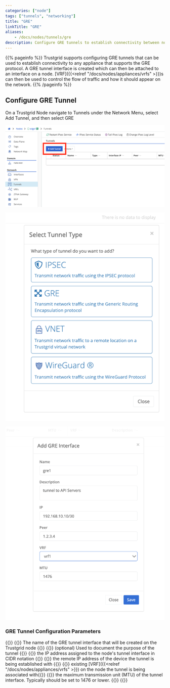 ```yaml
---
categories: ["node"]
tags: ["tunnels", "networking"]
title: "GRE"
linkTitle: "GRE"
aliases: 
    - /docs/nodes/tunnels/gre
description: Configure GRE tunnels to establish connectivity between nodes and external devices
---
```



{{% pageinfo %}}
Trustgrid supports configuring GRE tunnels that can be used to establish connectivity to any appliance that supports the GRE protocol.
A GRE tunnel interface is created which can then be attached to an interface on a node. [VRF]({{<relref "/docs/nodes/appliances/vrfs" >}})s can then be used to control the flow of traffic and how it should appear on the network. 
{{% /pageinfo %}}

## Configure GRE Tunnel 
On a Trustgrid Node navigate to Tunnels under the Network Menu, select Add Tunnel, and then select GRE

![img](add_tunnel.png)

![img](add_gre.png)

![img](gre.png)

### GRE Tunnel Configuration Parameters

{{<fields>}}
{{<field Name>}} The name of the GRE tunnel interface that will be created on the Trustgrid node {{</field>}}
{{<field Description>}} (optional) Used to document the purpose of the tunnel {{</field>}}
{{<field IP>}} the IP address assigned to the node's tunnel interface in CIDR notation {{</field>}}
{{<field Peer>}} the remote IP address of the device the tunnel is being established with {{</field>}}
{{<field VRF>}} existing [VRF]({{<relref "/docs/nodes/appliances/vrfs" >}}) on the node the tunnel is being associated with{{</field>}}
{{<field MTU>}} the maximum transmission unit (MTU) of the tunnel interface. Typically should be set to 1476 or lower. {{</field>}}
{{</fields>}}